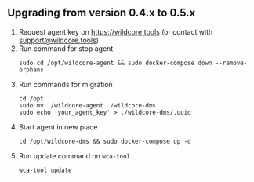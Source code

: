 ## Upgrading from version 0.4.x to 0.5.x
1. Request agent key on https://wildcore.tools (or contact with support@wildcore.tools)   
2. Run command for stop agent
    ```shell
    sudo cd /opt/wildcore-agent && sudo docker-compose down --remove-orphans
    ```
3. Run commands for migration 
    ```shell
    cd /opt
    sudo mv ./wildcore-agent ./wildcore-dms
    sudo echo 'your_agent_key' > ./wildcore-dms/.uuid
    ```
4. Start agent in new place
    ```shell
    cd /opt/wildcore-dms && sudo docker-compose up -d
    ```
5. Run update command on `wca-tool`
    ```shell
    wca-tool update 
    ```

